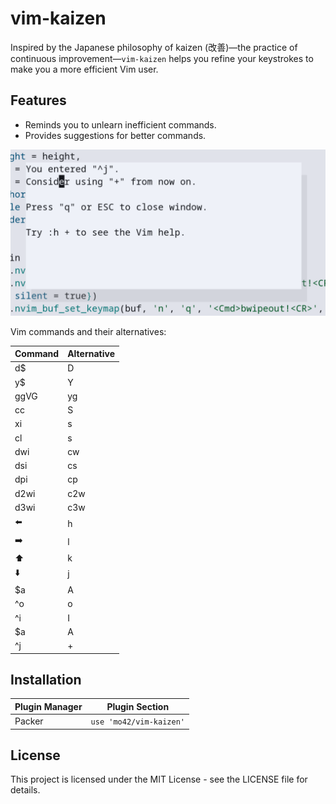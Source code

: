 # vim-kaizen
Inspired by the Japanese philosophy of kaizen (改善)—the practice of continuous
improvement—`vim-kaizen` helps you refine your keystrokes to make you a more
efficient Vim user.

## Features

- Reminds you to unlearn inefficient commands.
- Provides suggestions for better commands.

![vim-kaizen example in Vim editor](.example.png)

Vim commands and their alternatives:

| Command  | Alternative |
| -------- | ----------- |
| d$       | D           |
| y$       | Y           |
| ggVG     | yg          |
| cc       | S           |
| xi       | s           |
| cl       | s           |
| dwi      | cw          |
| dsi      | cs          |
| dpi      | cp          |
| d2wi     | c2w         |
| d3wi     | c3w         |
| ⬅️        | h           |
| ➡️        | l           |
| ⬆️        | k           |
| ⬇️        | j           |
| $a       | A           |
| ^o       | o           |
| ^i       | I           |
| $a       | A           |
| ^j       | +           |
 
## Installation

| Plugin Manager | Plugin Section |
| --- | --- |
| Packer | `use 'mo42/vim-kaizen'` |

## License

This project is licensed under the MIT License - see the LICENSE file for details.
